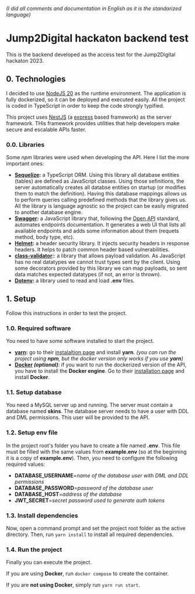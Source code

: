 _(I did all comments and documentation in English as it is the standarized language)_

# Jump2Digital hackaton backend test

This is the backend developed as the access test for the Jump2Digital hackaton 2023.

## 0. Technologies

I decided to use [NodeJS 20]("https://nodejs.org/en") as the runtime environment. The application is fully dockerized, so it can be deployed and executed easily.
All the project is coded in TypeScript in order to keep the code strongly typified.

This project uses [NestJS]("https://nestjs.com") (a [express]("https://expressjs.com/") based framework) as the server framework. THis framework provides utilities that help developers make secure and escalable APIs faster.

### 0.0. Libraries

Some _npm_ libraries were used when developing the API. Here I list the more important ones:

- **[Sequelize]("https://sequelize.org/"):** a TypeScript ORM. Using this library all database entities (tables) are defined as JavaScript classes. Using those sefinitions, the server automatically creates all databse entities on startup (or modifies them to match the definition).
  Having this database mappings allows us to perform queries calling predefined methods that the library gives us.
  All the library is language agnostic so the project can be easily migrated to another database engine.
- **[Swagger]("https://swagger.io/"):** a JavaScript library that, following the [Open API]("https://www.openapis.org/") standard, automates endpoints documentation. It generates a web UI that lists all available endpoints and adds some information about them (requets method, body type, etc).
- **[Helmet]("https://helmetjs.github.io/"):** a header security library. It injects security headers in response headers. It helps to patch common header based vulnerabilities.
- **[class-validator]("https://github.com/typestack/class-validator#readme"):**: a library that allows payload validation. As JavaScript has no real datatypes we cannot trust types sent by the client. Using some decorators provided by this library we can map payloads, so sent data matches expected datatypes (if not, an error is thrown).
- **[Dotenv]("https://github.com/motdotla/dotenv#readme"):** a library used to read and load **.env** files.

## 1. Setup

Follow this instructions in order to test the project.

### 1.0. Required software

You need to have some software installed to start the project.

- **[yarn]("https://yarnpkg.com/"):** go to their [instalaltion page]("https://classic.yarnpkg.com/lang/en/docs/install") and install **yarn**.
  _(you can run the project using **npm**, but the docker version only works if you use **yarn**)_
- **[Docker]("https://www.docker.com/") _(optional)_**: if you want to run the dockerized version of the API, you have to install the **Docker engine**.
  Go to their [installation page]("https://docs.docker.com/engine/install/") and install **Docker**.

### 1.1. Setup database

You need a MySQL server up and running. The server must contain a database named **skins**.
The database server needs to have a user with DDL and DML permissions. This user will be provided to the API.

### 1.2. Setup **env** file

In the project root's folder you have to create a file named **.env**. This file must be filled with the same values from **example.env** (so at the beginning it is a copy of **example.env**). Then, you need to configure the following required values:

- **DATABASE_USERNAME**=_name of the database user with DML and DDL permissions_
- **DATABASE_PASSWORD**=_password of the database user_
- **DATABASE_HOST**=_address of the database_
- **JWT_SECRET**=_secret password used to generate auth tokens_

### 1.3. Install dependencies

Now, open a command prompt and set the project root folder as the active directory. Then, run `yarn install` to install all required dependencies.

### 1.4. Run the project

Finally you can execute the project.

If you are using **Docker**, run `docker compose` to create the container.

If you are **not using Docker**, simply run `yarn run start`.
